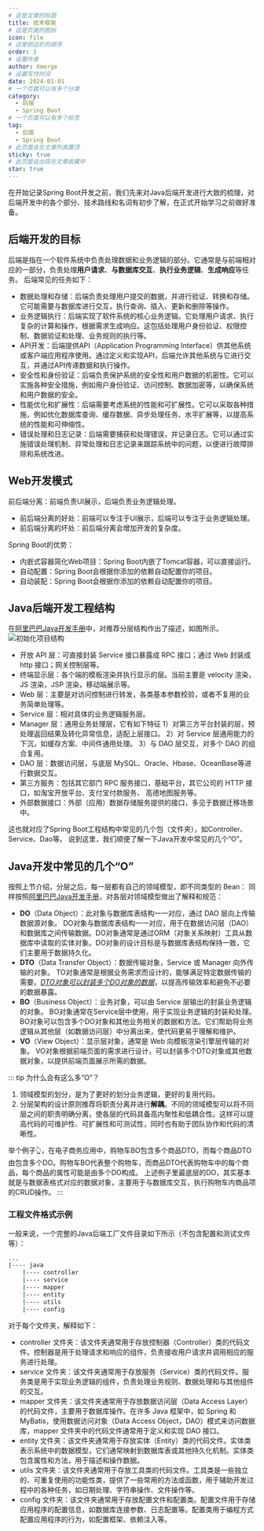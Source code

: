 ```yaml
---
# 这是文章的标题
title: 技术框架
# 这是页面的图标
icon: file
# 这是侧边栏的顺序
order: 3
# 设置作者
author: Xmerge
# 设置写作时间
date: 2024-01-01
# 一个页面可以有多个分类
category:
  - 后端
  - Spring Boot
# 一个页面可以有多个标签
tag:
  - 后端
  - Spring Boot
# 此页面会在文章列表置顶
sticky: true
# 此页面会出现在文章收藏中
star: true
---
```


在开始记录Spring Boot开发之前，我们先来对Java后端开发进行大致的梳理，对后端开发中的各个部分、技术路线和名词有初步了解，在正式开始学习之前做好准备。

<!-- more -->

## 后端开发的目标

后端是指在一个软件系统中负责处理数据和业务逻辑的部分。它通常是与前端相对应的一部分，负责处理**用户请求**、**与数据库交互**、**执行业务逻辑**、**生成响应**等任务。
后端常见的任务如下：

- 数据处理和存储：后端负责处理用户提交的数据，并进行验证、转换和存储。它可能需要与数据库进行交互，执行查询、插入、更新和删除等操作。
- 业务逻辑执行：后端实现了软件系统的核心业务逻辑。它处理用户请求、执行复杂的计算和操作，根据需求生成响应。这包括处理用户身份验证、权限控制、数据验证和处理、业务规则的执行等。
- API开发：后端提供API（Application Programming Interface）供其他系统或客户端应用程序使用。通过定义和实现API，后端允许其他系统与它进行交互，并通过API传递数据和执行操作。
- 安全性和身份验证：后端负责保护系统的安全性和用户数据的机密性。它可以实施各种安全措施，例如用户身份验证、访问控制、数据加密等，以确保系统和用户数据的安全。
- 性能优化和扩展性：后端需要考虑系统的性能和可扩展性。它可以采取各种措施，例如优化数据库查询、缓存数据、异步处理任务、水平扩展等，以提高系统的性能和可伸缩性。
- 错误处理和日志记录：后端需要捕获和处理错误，并记录日志。它可以通过实施错误处理机制、异常处理和日志记录来跟踪系统中的问题，以便进行故障排除和系统改进。

## Web开发模式

前后端分离：前端负责UI展示，后端负责业务逻辑处理。

- 前后端分离的好处：前端可以专注于UI展示，后端可以专注于业务逻辑处理。
- 前后端分离的坏处：前后端分离会增加开发的复杂度。

Spring Boot的优势：

- 内嵌式容器简化Web项目：Spring Boot内嵌了Tomcat容器，可以直接运行。
- 自动配置：Spring Boot会根据你添加的依赖自动配置你的项目。
- 自动装配：Spring Boot会根据你添加的依赖自动配置你的项目。

## Java后端开发工程结构

在[阿里巴巴Java开发手册](https://github.com/alibaba/p3c/tree/master)中，对推荐分层结构作出了描述，如图所示。
![初始化项目结构](./img/_00_layer.png)

- 开放 API 层：可直接封装 Service 接口暴露成 RPC 接口；通过 Web 封装成 http 接口；网关控制层等。
- 终端显示层：各个端的模板渲染并执行显示的层。当前主要是 velocity 渲染，JS 渲染，JSP 渲染，移动端展示等。
- Web 层：主要是对访问控制进行转发，各类基本参数校验，或者不复用的业务简单处理等。
- Service 层：相对具体的业务逻辑服务层。
- Manager 层：通用业务处理层，它有如下特征
1）对第三方平台封装的层，预处理返回结果及转化异常信息，适配上层接口。
2）对 Service 层通用能力的下沉，如缓存方案、中间件通用处理。
3）与 DAO 层交互，对多个 DAO 的组合复用。
- DAO 层：数据访问层，与底层 MySQL、Oracle、Hbase、OceanBase等进行数据交互。
- 第三方服务：包括其它部门 RPC 服务接口，基础平台，其它公司的 HTTP 接口，如淘宝开放平台、支付宝付款服务、
高德地图服务等。
- 外部数据接口：外部（应用）数据存储服务提供的接口，多见于数据迁移场景中。

这也就对应了Spring Boot工程结构中常见的几个包（文件夹），如Controller、Service、Dao等。
说到这里，我们顺便了解一下Java开发中常见的几个“O”。

## Java开发中常见的几个“O”

按照上节介绍，分层之后，每一层都有自己的领域模型，即不同类型的 Bean：
同样按照[阿里巴巴Java开发手册](https://github.com/alibaba/p3c/tree/master)，对各层对领域模型做出了解释和规范：

- **DO**（Data Object）：此对象与数据库表结构一一对应，通过 DAO 层向上传输数据源对象。
  DO对象与数据库表结构一一对应，用于在数据访问层（DAO）和数据库之间传输数据。DO对象通常是通过ORM（对象关系映射）工具从数据库中读取的实体对象。DO对象的设计目标是与数据库表结构保持一致，它们主要用于数据持久化。
- **DTO**（Data Transfer Object）：数据传输对象，Service 或 Manager 向外传输的对象。
  TO对象通常是根据业务需求而设计的，能够满足特定数据传输的需要。<u>_DTO对象可以封装多个DO对象的数据_</u>，以提高传输效率和避免不必要的数据暴露。
- **BO**（Business Object）：业务对象，可以由 Service 层输出的封装业务逻辑的对象。
  BO对象通常在Service层中使用，用于实现业务逻辑的封装和处理。BO对象可以包含多个DO对象和其他业务相关的数据和方法。它们帮助将业务逻辑从其他层（如数据访问层）中分离出来，使代码更易于理解和维护。
- **VO**（View Object）：显示层对象，通常是 Web 向模板渲染引擎层传输的对象。
  VO对象根据前端页面的需求进行设计，可以封装多个DTO对象或其他数据对象，以提供前端页面展示所需的数据。

::: tip 为什么会有这么多“O”？

  1. 领域模型的划分，是为了更好的划分业务逻辑，更好的复用代码。
  2. 分层架构的设计原则推荐将职责分离并进行**解耦**。不同的领域模型可以将不同层之间的职责明确分离，使各层的代码具备高内聚性和低耦合性。这样可以提高代码的可维护性、可扩展性和可测试性，同时也有助于团队协作和代码的清晰性。

  举个例子👆，在电子商务应用中，购物车BO包含多个商品DTO，而每个商品DTO由包含多个DO。购物车BO代表整个购物车，而商品DTO代表购物车中的每个商品，每个商品的属性可能是由多个DO构成。
  上述例子里最底层的DO，其实基本就是与数据表格式对应的数据对象，主要用于与数据库交互，执行购物车内商品项的CRUD操作。
:::

### 工程文件格式示例

一般来说，一个完整的Java后端工厂文件目录如下所示（不包含配置和测试文件等）：

```cmd
...
|---- java
    |---- controller
    |---- service
    |---- mapper
    |---- entity
    |---- utils
    |---- config
```

对于每个文件夹，解释如下：
- controller 文件夹：该文件夹通常用于存放控制器（Controller）类的代码文件。控制器是用于处理请求和响应的组件，负责接收用户请求并调用相应的服务进行处理。
- service 文件夹：该文件夹通常用于存放服务（Service）类的代码文件。服务类是用于实现业务逻辑的组件，负责处理业务规则、数据处理和与其他组件的交互。
- mapper 文件夹：该文件夹通常用于存放数据访问层（Data Access Layer）的代码文件，主要用于数据库操作。在许多 Java 框架中，如 Spring 和 MyBatis，使用数据访问对象（Data Access Object，DAO）模式来访问数据库，mapper 文件夹中的代码文件通常用于定义和实现 DAO 接口。
- entity 文件夹：该文件夹通常用于存放实体（Entity）类的代码文件。实体类表示系统中的数据模型，它们通常映射到数据库表或其他持久化机制。实体类包含属性和方法，用于描述和操作数据。
- utils 文件夹：该文件夹通常用于存放工具类的代码文件。工具类是一些独立的、可重复使用的功能性类，提供了一些常用的方法或函数，用于辅助开发过程中的各种任务，如日期处理、字符串操作、文件操作等。
- config 文件夹：该文件夹通常用于存放配置文件和配置类。配置文件用于存储应用程序的配置信息，如数据库连接参数、日志配置等。配置类用于编程方式配置应用程序的行为，如配置框架、依赖注入等。